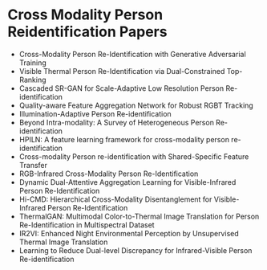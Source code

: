 # Cross Modality Person Reidentification Papers
<ul>

                             

 <li><a target="_blank" href="https://github.com/manjunath5496/Cross-modality-Person-Reidentification-Papers/blob/master/c(1).pdf" style="text-decoration:none;">Cross-Modality Person Re-Identification with Generative Adversarial Training</a></li>

 <li><a target="_blank" href="https://github.com/manjunath5496/Cross-modality-Person-Reidentification-Papers/blob/master/c(2).pdf" style="text-decoration:none;">Visible Thermal Person Re-Identification via Dual-Constrained Top-Ranking</a></li>

<li><a target="_blank" href="https://github.com/manjunath5496/Cross-modality-Person-Reidentification-Papers/blob/master/c(3).pdf" style="text-decoration:none;">Cascaded SR-GAN for Scale-Adaptive Low Resolution Person Re-identification</a></li>
 <li><a target="_blank" href="https://github.com/manjunath5496/Cross-modality-Person-Reidentification-Papers/blob/master/c(4).pdf" style="text-decoration:none;">Quality-aware Feature Aggregation Network for Robust RGBT Tracking</a></li>                              
<li><a target="_blank" href="https://github.com/manjunath5496/Cross-modality-Person-Reidentification-Papers/blob/master/c(5).pdf" style="text-decoration:none;">Illumination-Adaptive Person Re-identification</a></li>
<li><a target="_blank" href="https://github.com/manjunath5496/Cross-modality-Person-Reidentification-Papers/blob/master/c(6).pdf" style="text-decoration:none;">Beyond Intra-modality: A Survey of Heterogeneous Person  Re-identification</a></li>
 <li><a target="_blank" href="https://github.com/manjunath5496/Cross-modality-Person-Reidentification-Papers/blob/master/c(7).pdf" style="text-decoration:none;">HPILN: A feature learning framework for cross-modality person re-identification</a></li>

 <li><a target="_blank" href="https://github.com/manjunath5496/Cross-modality-Person-Reidentification-Papers/blob/master/c(8).pdf" style="text-decoration:none;"> Cross-modality Person re-identification with Shared-Specific Feature Transfer </a></li>
   <li><a target="_blank" href="https://github.com/manjunath5496/Cross-modality-Person-Reidentification-Papers/blob/master/c(9).pdf" style="text-decoration:none;">RGB-Infrared Cross-Modality Person Re-Identification</a></li>
  
   
 <li><a target="_blank" href="https://github.com/manjunath5496/Cross-modality-Person-Reidentification-Papers/blob/master/c(10).pdf" style="text-decoration:none;">Dynamic Dual-Attentive Aggregation Learning for Visible-Infrared Person Re-Identification </a></li>                              
<li><a target="_blank" href="https://github.com/manjunath5496/Cross-modality-Person-Reidentification-Papers/blob/master/c(11).pdf" style="text-decoration:none;">Hi-CMD: Hierarchical Cross-Modality Disentanglement for Visible-Infrared Person Re-Identification</a></li>
<li><a target="_blank" href="https://github.com/manjunath5496/Cross-modality-Person-Reidentification-Papers/blob/master/c(12).pdf" style="text-decoration:none;">ThermalGAN: Multimodal Color-to-Thermal Image Translation for Person Re-Identification in Multispectral Dataset</a></li>
<li><a target="_blank" href="https://github.com/manjunath5496/Cross-modality-Person-Reidentification-Papers/blob/master/c(13).pdf" style="text-decoration:none;">IR2VI: Enhanced Night Environmental Perception by Unsupervised Thermal Image Translation</a></li>

<li><a target="_blank" href="https://github.com/manjunath5496/Cross-modality-Person-Reidentification-Papers/blob/master/c(14).pdf" style="text-decoration:none;">Learning to Reduce Dual-level Discrepancy for Infrared-Visible Person Re-identification</a></li>
 </ul>                     
